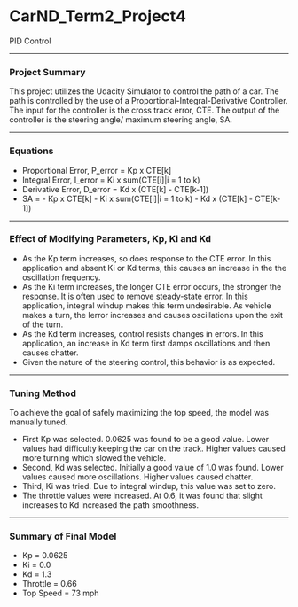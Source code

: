 # CarND_Term2_Project4
PID Control

---

### Project Summary

This project utilizes the Udacity Simulator to control the path of a car. The path is controlled by the use of a Proportional-Integral-Derivative Controller. The input for the controller is the cross track error, CTE. The output of the controller is the steering angle/ maximum steering angle, SA.

---

### Equations

- Proportional Error, P_error = Kp x CTE[k]
- Integral Error, I_error = Ki x sum(CTE[i]|i = 1 to k)
- Derivative Error, D_error = Kd x (CTE[k] - CTE[k-1])
- SA = - Kp x CTE[k] - Ki x sum(CTE[i]|i = 1 to k) - Kd x (CTE[k] - CTE[k-1])

---

### Effect of Modifying Parameters, Kp, Ki and Kd

- As the Kp term increases, so does response to the CTE error.  In this application and absent Ki or Kd terms, this causes an increase in the the oscillation frequency.
- As the Ki term increases, the longer CTE error occurs, the stronger the response. It is often used to remove steady-state error.  In this application, integral windup makes this term undesirable. As vehicle makes a turn, the Ierror increases and causes oscillations upon the exit of the turn.
- As the Kd term increases, control resists changes in errors.  In this application, an increase in Kd term first damps oscillations and then causes chatter.
- Given the nature of the steering control, this behavior is as expected.

---

### Tuning Method

To achieve the goal of safely maximizing the top speed, the model was manually tuned.
- First Kp was selected. 0.0625 was found to be a good value.  Lower values had difficulty keeping the car on the track.  Higher values caused more turning which slowed the vehicle.
- Second, Kd was selected. Initially a good value of 1.0 was found.  Lower values caused more oscillations.  Higher values caused chatter.
- Third, Ki was tried.  Due to integral windup, this value was set to zero.
- The throttle values were increased.  At 0.6, it was found that slight increases to Kd increased the path smoothness.

---

### Summary of Final Model 

- Kp = 0.0625
- Ki = 0.0
- Kd = 1.3
- Throttle = 0.66
- Top Speed = 73 mph

